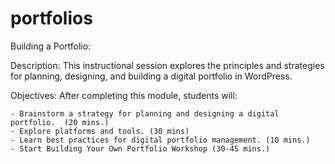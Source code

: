 # portfolios
Building a Portfolio:  

Description: 
This instructional session explores the principles and strategies for planning, designing, and building a digital portfolio in WordPress.  


Objectives: 
After completing this module, students will:

	- Brainstorm a strategy for planning and designing a digital portfolio.  (20 mins.)
	- Explore platforms and tools. (30 mins) 
	- Learn best practices for digital portfolio management. (10 mins.) 
	- Start Building Your Own Portfolio Workshop (30-45 mins.)
